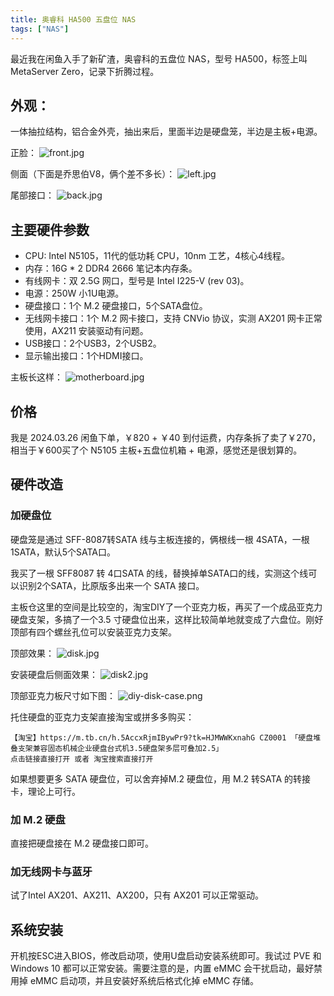 ```yaml
---
title: 奥睿科 HA500 五盘位 NAS
tags: ["NAS"]
---
```


最近我在闲鱼入手了新矿渣，奥睿科的五盘位 NAS，型号 HA500，标签上叫 MetaServer Zero，记录下折腾过程。

## 外观：

一体抽拉结构，铝合金外壳，抽出来后，里面半边是硬盘笼，半边是主板+电源。

正脸：
![front.jpg](front.jpg)

侧面（下面是乔思伯V8，俩个差不多长）：
![left.jpg](left.jpg)

尾部接口：
![back.jpg](back.jpg)

## 主要硬件参数

- CPU: Intel N5105，11代的低功耗 CPU，10nm 工艺，4核心4线程。
- 内存：16G * 2 DDR4 2666 笔记本内存条。
- 有线网卡：双 2.5G 网口，型号是 Intel I225-V (rev 03)。
- 电源：250W 小1U电源。
- 硬盘接口：1个 M.2 硬盘接口，5个SATA盘位。
- 无线网卡接口：1个 M.2 网卡接口，支持 CNVio 协议，实测 AX201 网卡正常使用，AX211 安装驱动有问题。
- USB接口：2个USB3，2个USB2。
- 显示输出接口：1个HDMI接口。

主板长这样：
![motherboard.jpg](motherboard.jpg)

## 价格
我是 2024.03.26 闲鱼下单，￥820 + ￥40 到付运费，内存条拆了卖了￥270，相当于￥600买了个 N5105 主板+五盘位机箱 + 电源，感觉还是很划算的。

## 硬件改造

### 加硬盘位

硬盘笼是通过 SFF-8087转SATA 线与主板连接的，俩根线一根 4SATA，一根 1SATA，默认5个SATA口。

我买了一根 SFF8087 转 4口SATA 的线，替换掉单SATA口的线，实测这个线可以识别2个SATA，比原版多出来一个 SATA 接口。

主板仓这里的空间是比较空的，淘宝DIY了一个亚克力板，再买了一个成品亚克力硬盘支架，多搞了一个3.5 寸硬盘位出来，这样比较简单地就变成了六盘位。刚好顶部有四个螺丝孔位可以安装亚克力支架。

顶部效果：
![disk.jpg](disk.jpg)

安装硬盘后侧面效果：
![disk2.jpg](disk2.jpg)

顶部亚克力板尺寸如下图：
![diy-disk-case.png](diy-disk-case.png)

托住硬盘的亚克力支架直接淘宝或拼多多购买：
```
【淘宝】https://m.tb.cn/h.5AccxRjmIBywPr9?tk=HJMWWKxnahG CZ0001 「硬盘堆叠支架兼容固态机械企业硬盘台式机3.5硬盘架多层可叠加2.5」
点击链接直接打开 或者 淘宝搜索直接打开
```

如果想要更多 SATA 硬盘位，可以舍弃掉M.2 硬盘位，用 M.2 转SATA 的转接卡，理论上可行。

### 加 M.2 硬盘

直接把硬盘接在 M.2 硬盘接口即可。

### 加无线网卡与蓝牙

试了Intel AX201、AX211、AX200，只有 AX201 可以正常驱动。

## 系统安装
开机按ESC进入BIOS，修改启动项，使用U盘启动安装系统即可。我试过 PVE 和 Windows 10 都可以正常安装。需要注意的是，内置 eMMC 会干扰启动，最好禁用掉 eMMC 启动项，并且安装好系统后格式化掉 eMMC 存储。